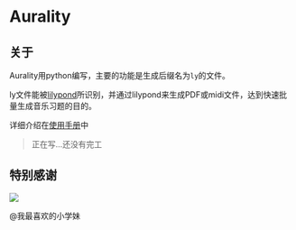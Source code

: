 # Aurality

## 关于

Aurality用python编写，主要的功能是生成后缀名为`ly`的文件。

ly文件能被[lilypond](http://lilypond.org/)所识别，并通过lilypond来生成PDF或midi文件，达到快速批量生成音乐习题的目的。

详细介绍在[使用手册](https://aurality.io)中

> 正在写...还没有完工

## 特别感谢

![](https://cdn.xhhdd.cc/aurality_1.JPG)

@我最喜欢的小学妹

